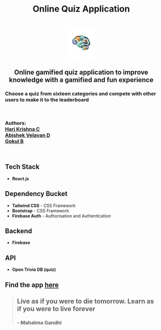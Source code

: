 <h1 align="center">
  Online Quiz Application
</h1> <br>
<p align=center>
<a href="https://quizoid.netlify.app" target="_blank" rel="noreferrer">
<img src="https://raw.githubusercontent.com/abishekvelavan/Online-quiz-application/main/quizoid%20logo%404x-8.png" width="90/" >
</a><br>
</p>
<h2 align=center>Online gamified quiz application to improve knowledge with a gamified and fun experience </h2>
<h3>Choose a quiz from sixteen categories and compete with other users to make it to the leaderboard</h3><br>
<h3>
  Authors:<br>
  <a href="https://github.com/HariKrishna-28" target="_blank" rel="noreferrer">Hari Krishna C</a> <br>
  <a href="https://github.com/abishekvelavan" target="_blank" rel="noreferrer">Abishek Velavan D</a> <br>
  <a href="https://github.com/gokul-siva-1322" target="_blank" rel="noreferrer">Gokul B</a> <br>
</h3><br>

## Tech Stack

- <strong>React.js</strong> <br>

## Dependency Bucket

- <strong>Tailwind CSS</strong> - CSS Framework
- <strong>Bootstrap</strong> - CSS Framework
- <strong>Firebase Auth</strong> - Authorisation and Authentication <br>

## Backend

- <strong>Firebase</strong> <br>

## API

- <strong>Open Trivia DB (quiz)</strong> <br>

## Find the app <a href="https://quizoid.netlify.app" target="_blank" rel="noreferrer">here</a> <br>

> ## Live as if you were to die tomorrow. Learn as if you were to live forever
>
> ### - Mahatma Gandhi
